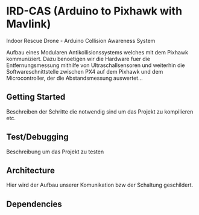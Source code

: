 # IRD-CAS (Arduino to Pixhawk with Mavlink)
Indoor Rescue Drone - Arduino Collision Awareness System

Aufbau eines Modularen Antikollisionssystems welches mit dem Pixhawk kommuniziert. Dazu benoetigen wir die Hardware fuer die Entfernungsmessung mithilfe von Ultraschallsensoren und weiterhin die Softwareschnittstelle zwischen PX4 auf dem Pixhawk und dem Microcontroller, der die Abstandsmessung auswertet...

## Getting Started
Beschreiben der Schritte die notwendig sind um das Projekt zu kompilieren etc.
## Test/Debugging
Beschreibung um das Projekt zu testen
## Architecture
Hier wird der Aufbau unserer Komunikation bzw der Schaltung geschildert.
## Dependencies

